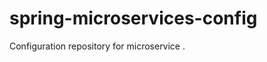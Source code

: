 # spring-microservices-config

Configuration repository for microservice [](https://gitlab.com/josebamartos-training/spring-microservices/master/02-microservices/spring-cloud-config-server).